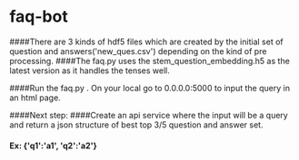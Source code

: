 # faq-bot

####There are 3 kinds of hdf5 files which are created by the initial set of question and answers('new_ques.csv') depending on the kind of pre processing.
####The faq.py uses the stem_question_embedding.h5 as the latest version as it handles the tenses well.

####Run the faq.py . On your local go to 0.0.0.0:5000 to input the query in an html page.

####Next step:
####Create an api service where the input will be a query and return a json structure of best top 3/5 question and answer set.
#### Ex: {'q1':'a1', 'q2':'a2'}